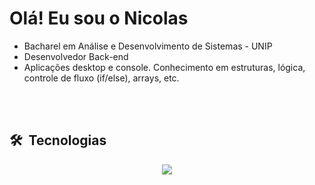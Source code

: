 <h1 align="left">Olá! Eu sou o Nicolas</h1>

- Bacharel em Análise e Desenvolvimento de Sistemas - UNIP  
- Desenvolvedor Back-end  
- Aplicações desktop e console. Conhecimento em estruturas, lógica, controle de fluxo (if/else), arrays, etc.

<br><br>

## 🛠 &nbsp;Tecnologias

<div align="center">
  <a href="https://skillicons.dev">
    <img src="https://skillicons.dev/icons?i=python,c,git,github,vscode,anaconda,pytorch,sklearn,linux" />
  </a>
</div>
